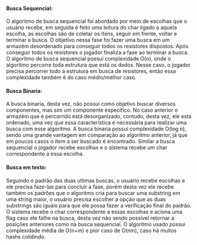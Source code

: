 
#### Busca Sequencial:

O algoritmo de busca sequencial foi abordado por meio de escolhas que o usuário recebe, em seguida é feito uma leitura do char ligado a aquela escolha, as escolhas são de coletar os itens, seguir em frente, voltar e terminar a busca. O objetivo nessa fase foi fazer uma busca em um armazém desordenado para conseguir todos os resistores dispostos. Após conseguir todos os resistores o jogador finaliza a fase ao terminar a busca. 
O algoritmo de busca sequencial possui complexidade O(n), onde o algoritmo percorre toda estrutura que está os dados. Nesse caso, o jogador precisa percorrer todo a estrutura em busca de resistores, então essa complexidade também é do caso médio/melhor caso.


#### Busca Binaria:

A busca binaria, desta vez, não possui como objetivo buscar diversos componentes, mas sim um componente específico. No caso anterior o armazém que é percorrido está desorganizado, contudo, desta vez, ele está ordenado, uma vez que essa característica é necessária para realizar uma busca com esse algoritmo. 
A busca binaria possui complexidade O(log n), sendo uma grande vantagem em comparação ao algoritmo anterior, já que em poucos casos o item a ser buscado é encontrado. 
Similar a busca sequencial o jogador recebe escolhas e o sistema recebe um char correspondente a essa escolha.

#### Busca em texto:

Seguindo o padrão das duas ultimas buscas, o usuário recebe escolhas e ele precisa faze-las para concluir a fase, porém desta vez ele recebe também os padrões que o algoritmo cria para buscar uma substring em uma string maior, o usuário precisa escolher a opção que as duas substrings são iguais para que ele possa fazer a verificação final do padrão. O sistema recebe o char correspondente a essas escolhas e aciona uma flag caso ele falhe na busca, desta vez não sendo possível retornar a posições anteriores como na busca sequencial. 
O algoritmo usado possui complexidade média de O(n+m) e pior caso de O(nm), caso há muitos hashs colidindo.
